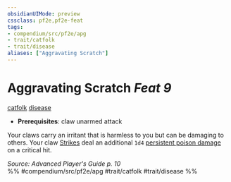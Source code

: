 ```yaml
---
obsidianUIMode: preview
cssclass: pf2e,pf2e-feat
tags:
- compendium/src/pf2e/apg
- trait/catfolk
- trait/disease
aliases: ["Aggravating Scratch"]
---
```

# Aggravating Scratch  *Feat 9*  
[catfolk](../../Rules/traits/catfolk-b1.md)  [disease](../../Rules/traits/disease.md)  

- **Prerequisites**: claw unarmed attack

Your claws carry an irritant that is harmless to you but can be damaging to others. Your claw [Strikes](../../Rules/actions/strike.md) deal an additional `1d4` [persistent poison damage](../../Rules/conditions.md#Persistent%20Damage) on a critical hit.

*Source: Advanced Player's Guide p. 10*  
%% #compendium/src/pf2e/apg #trait/catfolk #trait/disease %%